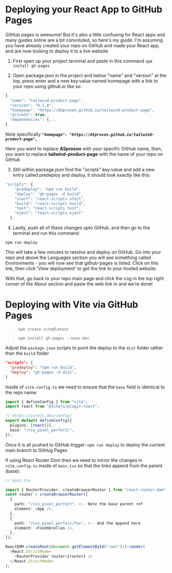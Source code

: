 # Deploying your React App to GitHub Pages

GitHub pages is awesome! But it's also a little confusing for React apps and many guides online are a bit convoluted, so here's my guide. I'm assuming you have already created your repo on GitHub and made your React app, and are now looking to deploy it to a live website

1. First open up your project terminal and paste in this command ```npm install gh-pages```

2. Open package.json in the project and below "name" and "version" at the top, press enter and a new key:value named homepage with a link to your repo using github.io like so:

```JavaScript
{
  "name": "tailwind-product-page",
  "version": "0.1.0",
  "homepage": "https://ASproson.github.io/tailwind-product-page",
  "private": true,
  "dependencies": {...
}
```

Note specifically ***```"homepage": "https://ASproson.github.io/tailwind-product-page",```***

Here you want to replace **ASproson** with your specific GitHub name, then, you want to replace **tailwind-product-page** with the name of your repo on GitHub

3. Still within package.json find the "scripts" key:value and add a new entry called predeploy and deploy, it should look exactly like this:

```JavaScript
"scripts": {
    "predeploy": "npm run build",
    "deploy": "gh-pages -d build",
    "start": "react-scripts start",
    "build": "react-scripts build",
    "test": "react-scripts test",
    "eject": "react-scripts eject"
  },
```

4. Lastly, push all of these changes upto GitHub, and then go to the terminal and run this command:

```npm run deploy```

This will take a few minutes to resolve and deploy on GitHub. Go into your repo and above the Languages section you will see something called Environments - you will now see that github-pages is listed. Click on this link, then click 'View deployment' to get the link to your hosted website. 

With that, go back to your repo main page and click the cog in the top right corner of the About section and paste the web link in and we're done!

# Deploying with Vite via GitHub Pages

> `npm create vite@latest`

> `npm install gh-pages --save-dev`

Adjust the `package.json` scripts to point the deploy to the `dist` folder rather than the `build` folder

```JSON
"scripts": {
  "predeploy": "npm run build",
  "deploy": "gh-pages -d dist",
}
```

Inside of `vite.config.ts` we need to ensure that the `base` field is identical to the repo name:

```TypeScript
import { defineConfig } from "vite";
import react from "@vitejs/plugin-react";

// https://vitejs.dev/config/
export default defineConfig({
  plugins: [react()],
  base: "/css_pixel_perfect/",
});
```

Once it is all pushed to GitHub trigger: `npm run deploy` to deploy the current main branch to GitHug Pages

If using React Router Dom then we need to mirror the changes in `vite.config.ts` inside of `main.tsx` so that the links append from the parent (base):

```TypeScript
// main.tsx

import { RouterProvider, createBrowserRouter } from "react-router-dom";
const router = createBrowserRouter([
  {
    path: "/css_pixel_perfect", <-- Note the base parent ref
    element: <App />,
  },
  {
    path: "/css_pixel_perfect/fox", <-- And the append here
    element: <FoxUmbrellas />,
  },
]);

ReactDOM.createRoot(document.getElementById("root")!).render(
  <React.StrictMode>
    <RouterProvider router={router} />
  </React.StrictMode>
);
```
